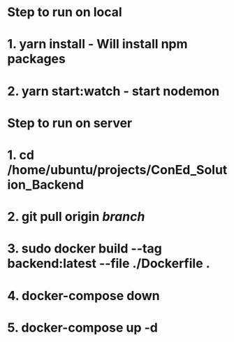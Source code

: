 # Step to run on local
# 1. yarn install - Will install npm packages
# 2. yarn start:watch -  start nodemon


# Step to run on server
# 1. cd /home/ubuntu/projects/ConEd_Solution_Backend
# 2. git pull origin *branch*
# 3. sudo docker build --tag backend:latest --file ./Dockerfile .
# 4. docker-compose down
# 5. docker-compose up -d
